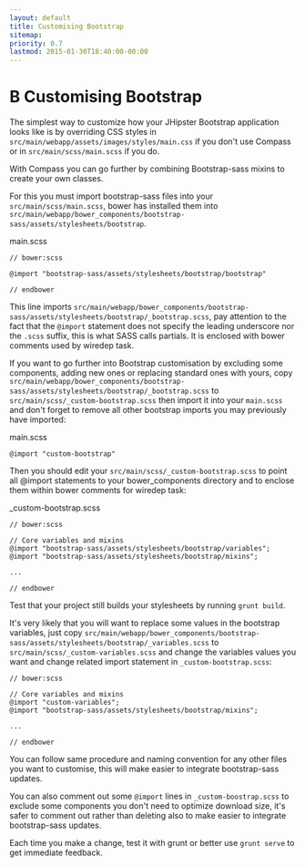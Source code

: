 ```yaml
---
layout: default
title: Customising Bootstrap
sitemap:
priority: 0.7
lastmod: 2015-01-30T18:40:00-00:00
---
```


# <span class="bs-docs-booticon bs-docs-booticon-lg bs-docs-booticon-outline">B</span> Customising Bootstrap

The simplest way to customize how your JHipster Bootstrap application looks like is by
overriding CSS styles in `src/main/webapp/assets/images/styles/main.css` if you don't use 
Compass or in `src/main/scss/main.scss` if you do.

With Compass you can go further by combining Bootstrap-sass mixins to create your own classes.

For this you must import bootstrap-sass files into your `src/main/scss/main.scss`, bower has installed them into `src/main/webapp/bower_components/bootstrap-sass/assets/stylesheets/bootstrap`.

main.scss

~~~
// bower:scss

@import "bootstrap-sass/assets/stylesheets/bootstrap/bootstrap"

// endbower
~~~

This line imports `src/main/webapp/bower_components/bootstrap-sass/assets/stylesheets/bootstrap/_bootstrap.scss`, pay attention to the fact that the `@import` statement does not specify the leading underscore nor the `.scss` suffix, this is what SASS calls partials. It is enclosed with bower comments used by wiredep task.

If you want to go further into Bootstrap customisation by excluding some components, adding new ones or replacing standard ones with yours, copy `src/main/webapp/bower_components/bootstrap-sass/assets/stylesheets/bootstrap/_bootstrap.scss` to `src/main/scss/_custom-bootstrap.scss` then import it into your `main.scss` and don't forget to remove all other bootstrap imports you may previously have imported:

main.scss

~~~
@import "custom-bootstrap"
~~~

Then you should edit your `src/main/scss/_custom-bootstrap.scss` to point all @import statements to your bower_components directory and to enclose them within bower comments for wiredep task:

_custom-bootstrap.scss

~~~
// bower:scss

// Core variables and mixins
@import "bootstrap-sass/assets/stylesheets/bootstrap/variables";
@import "bootstrap-sass/assets/stylesheets/bootstrap/mixins";

...

// endbower
~~~

Test that your project still builds your stylesheets by running `grunt build`.

It's very likely that you will want to replace some values in the bootstrap variables, just copy `src/main/webapp/bower_components/bootstrap-sass/assets/stylesheets/bootstrap/_variables.scss` to `src/main/scss/_custom-variables.scss` and change the variables values you want and change related import statement in `_custom-bootstrap.scss`:

~~~
// bower:scss

// Core variables and mixins
@import "custom-variables";
@import "bootstrap-sass/assets/stylesheets/bootstrap/mixins";

...

// endbower
~~~

You can follow same procedure and naming convention for any other files you want to customise, this will make easier to integrate bootstrap-sass updates.

You can also comment out some `@import` lines in  `_custom-boostrap.scss` to exclude some components you don't need to optimize download size, it's safer to comment out rather than deleting also to make easier to integrate bootstrap-sass updates.

Each time you make a change, test it with grunt or better use `grunt serve` to get immediate feedback.